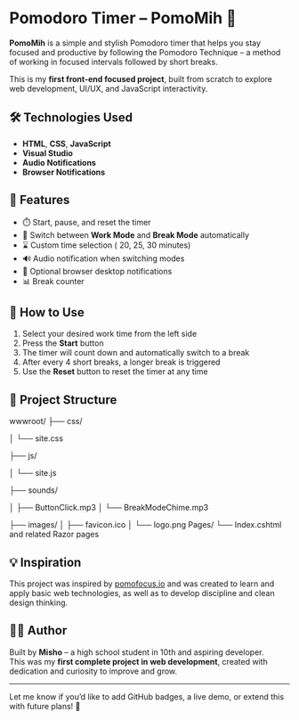 # Pomodoro Timer – PomoMih 🍅

**PomoMih** is a simple and stylish Pomodoro timer that helps you stay focused and productive by following the Pomodoro Technique – a method of working in focused intervals followed by short breaks.

This is my **first front-end focused project**, built from scratch to explore web development, UI/UX, and JavaScript interactivity.

## 🛠️ Technologies Used

- **HTML**, **CSS**, **JavaScript**
- **Visual Studio**
- **Audio Notifications**
- **Browser Notifications**

## 🚀 Features

- ⏱️ Start, pause, and reset the timer  
- 🔄 Switch between **Work Mode** and **Break Mode** automatically  
- ⌛ Custom time selection ( 20, 25, 30 minutes)  
- 🔊 Audio notification when switching modes  
- 🔔 Optional browser desktop notifications  
- 📊 Break counter

## 🎯 How to Use

1. Select your desired work time from the left side  
2. Press the **Start** button  
3. The timer will count down and automatically switch to a break  
4. After every 4 short breaks, a longer break is triggered  
5. Use the **Reset** button to reset the timer at any time

## 📁 Project Structure
wwwroot/
├── css/

│ └── site.css

├── js/

│ └── site.js

├── sounds/

│ ├── ButtonClick.mp3
│ └── BreakModeChime.mp3

├── images/
│ ├── favicon.ico
│ └── logo.png
Pages/
└── Index.cshtml and related Razor pages

## 💡 Inspiration

This project was inspired by [pomofocus.io](https://pomofocus.io/) and was created to learn and apply basic web technologies, as well as to develop discipline and clean design thinking.

## 👨‍💻 Author

Built by **Misho** – a high school student in 10th and aspiring developer.  
This was my **first complete project in web development**, created with dedication and curiosity to improve and grow.

---

Let me know if you’d like to add GitHub badges, a live demo, or extend this with future plans! 🚀



